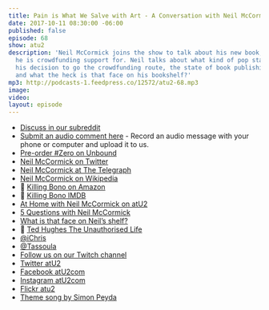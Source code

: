 ```yaml
---
title: Pain is What We Salve with Art - A Conversation with Neil McCormick
date: 2017-10-11 08:30:00 -06:00
published: false
episode: 68
show: atu2
description: 'Neil McCormick joins the show to talk about his new book, #Zero, which
  he is crowdfunding support for. Neil talks about what kind of pop star Zero is,
  his decision to go the crowdfunding route, the state of book publishing in 2017,
  and what the heck is that face on his bookshelf?'
mp3: http://podcasts-1.feedpress.co/12572/atu2-68.mp3
image: 
video: 
layout: episode
---
```


* [Discuss in our subreddit](https://www.reddit.com/r/Goodstuff_fm/)
* [Submit an audio comment here](https://www.dropbox.com/request/GA6MTwhVo618jrGPyDuE) - Record an audio message with your phone or computer and upload it to us.
* [Pre-order #Zero on Unbound](https://unbound.com/books/zero)
* [Neil McCormick on Twitter](https://twitter.com/neil_mccormick)
* [Neil McCormick at The Telegraph](http://www.telegraph.co.uk/journalists/neil-mccormick/)
* [Neil McCormick on Wikipedia](https://en.wikipedia.org/wiki/Neil_McCormick)
* 📗 [Killing Bono on Amazon](https://www.amazon.com/Killing-Bono-Was-Bonos-Doppelganger/dp/0743482484)
* 📼 [Killing Bono IMDB](http://www.imdb.com/title/tt1535101/)
* [At Home with Neil McCormick on atU2](https://www.atu2.com/news/at-home-with-neil-mccormick.html)
* [5 Questions with Neil McCormick](https://www.atu2.com/news/five-questions-neil-mccormick.html)
* [What is that face on Neil’s shelf?](https://twitter.com/iChris/status/915700491363012608)
* 📕 [Ted Hughes The Unauthorised Life](https://www.amazon.com/Ted-Hughes-Unauthorised-Jonathan-Bate/dp/0062362445/ref=sr_1_1?ie=UTF8&qid=1507740145&sr=8-1&keywords=ted+hughes+biography)
* [@iChris](https://twitter.com/iChris)
* [@Tassoula](https://twitter.com/tassoula)
* [Follow us on our Twitch channel](https://www.twitch.tv/goodstuff_fm)
* [Twitter atU2](https://twitter.com/atu2)
* [Facebook atU2com](https://www.facebook.com/atu2com)
* [Instagram atU2com](https://www.instagram.com/atu2com/)
* [Flickr atu2](https://www.flickr.com/photos/atu2com/)
* [Theme song by Simon Peyda](https://simonpeyda.wordpress.com/2016/04/06/how-to-dismantle-a-sirens-song-the-making-of-a-podcast-theme/)
